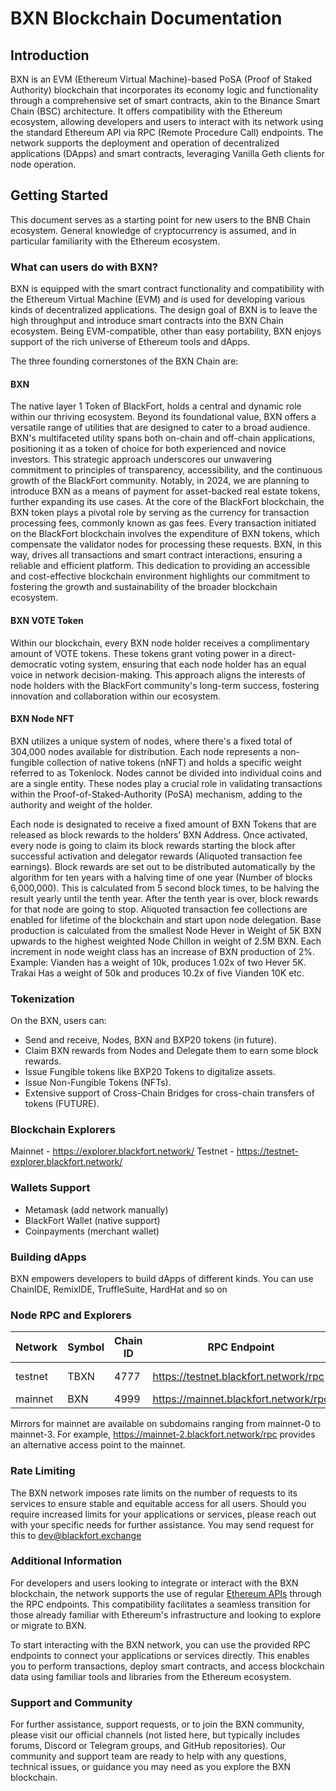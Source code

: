 
# BXN Blockchain Documentation

## Introduction

BXN is an EVM (Ethereum Virtual Machine)-based PoSA (Proof of Staked Authority) blockchain that incorporates its economy logic and functionality through a comprehensive set of smart contracts, akin to the Binance Smart Chain (BSC) architecture. It offers compatibility with the Ethereum ecosystem, allowing developers and users to interact with its network using the standard Ethereum API via RPC (Remote Procedure Call) endpoints. The network supports the deployment and operation of decentralized applications (DApps) and smart contracts, leveraging Vanilla Geth clients for node operation.

## Getting Started

This document serves as a starting point for new users to the BNB Chain ecosystem. General knowledge of cryptocurrency is assumed, and in particular familiarity with the Ethereum ecosystem.

### What can users do with BXN?
BXN is equipped with the smart contract functionality and compatibility with the Ethereum Virtual Machine (EVM) and is used for developing various kinds of decentralized applications. The design goal of BXN is to leave the high throughput and introduce smart contracts into the BXN Chain ecosystem. Being EVM-compatible, other than easy portability, BXN enjoys support of the rich universe of Ethereum tools and dApps.

The three founding cornerstones of the BXN Chain are:

#### BXN
The native layer 1 Token of BlackFort, holds a central and dynamic role within our thriving ecosystem. Beyond its foundational value, BXN offers a versatile range of utilities that are designed to cater to a broad audience.
BXN's multifaceted utility spans both on-chain and off-chain applications, positioning it as a token of choice for both experienced and novice investors. This strategic approach underscores our unwavering commitment to principles of transparency, accessibility, and the continuous growth of the BlackFort community. Notably, in 2024, we are planning to introduce BXN as a means of payment for asset-backed real estate tokens, further expanding its use cases.
At the core of the BlackFort blockchain, the BXN token plays a pivotal role by serving as the currency for transaction processing fees, commonly known as gas fees. Every transaction initiated on the BlackFort blockchain involves the expenditure of BXN tokens, which compensate the validator nodes for processing these requests. BXN, in this way, drives all transactions and smart contract interactions, ensuring a reliable and efficient platform. This dedication to providing an accessible and cost-effective blockchain environment highlights our commitment to fostering the growth and sustainability of the broader blockchain ecosystem.

#### BXN VOTE Token
Within our blockchain, every BXN node holder receives a complimentary amount of VOTE tokens. These tokens grant voting power in a direct-democratic voting system, ensuring that each node holder has an equal voice in network decision-making. This approach aligns the interests of node holders with the BlackFort community's long-term success, fostering innovation and collaboration within our ecosystem.

#### BXN Node NFT
BXN utilizes a unique system of nodes, where there's a fixed total of 304,000 nodes available for distribution. Each node represents a non-fungible collection of native tokens (nNFT) and holds a specific weight referred to as Tokenlock. Nodes cannot be divided into individual coins and are a single entity. These nodes play a crucial role in validating transactions within the Proof-of-Staked-Authority (PoSA) mechanism, adding to the authority and weight of the holder. 

Each node is designated to receive a fixed amount of BXN Tokens that are released as block rewards to the holders’ BXN Address. Once activated, every node is going to claim its block rewards starting the block after successful activation and delegator rewards (Aliquoted transaction fee earnings). Block rewards are set out to be distributed automatically by the algorithm for ten years with a halving time of one year (Number of blocks 6,000,000). This is calculated from 5 second block times, to be halving the result yearly until the tenth year. After the tenth year is over, block rewards for that node are going to stop. Aliquoted transaction fee collections are enabled for lifetime of the blockchain and start upon node delegation. Base production is calculated from the smallest Node Hever in Weight of 5K BXN upwards to the highest weighted Node Chillon in weight of 2.5M BXN. Each increment in node weight class has an increase of BXN production of 2%. Example: Vianden has a weight of 10k, produces 1.02x of two Hever 5K. Trakai Has a weight of 50k and produces 10.2x of five Vianden 10K etc.

### Tokenization​
On the BXN, users can:
- Send and receive, Nodes, BXN and BXP20 tokens (in future).
- Claim BXN rewards from Nodes and Delegate them to earn some block rewards.
- Issue Fungible tokens like BXP20 Tokens to digitalize assets.
- Issue Non-Fungible Tokens (NFTs).
- Extensive support of Cross-Chain Bridges for cross-chain transfers of tokens (FUTURE).

### Blockchain Explorers

Mainnet - https://explorer.blackfort.network/
Testnet - https://testnet-explorer.blackfort.network/

### Wallets Support

- Metamask (add network manually)
- BlackFort Wallet (native support)
- Coinpayments (merchant wallet)

### Building dApps
BXN empowers developers to build dApps of different kinds. You can use ChainIDE, RemixIDE, TruffleSuite, HardHat and so on

### Node RPC and Explorers
| Network | Symbol | Chain ID | RPC Endpoint                          | Explorer                                    |
| ------- | ------ | -------- | ------------------------------------- | ------------------------------------------- |
| testnet | TBXN   | 4777     | https://testnet.blackfort.network/rpc | https://testnet-explorer.blackfort.network/ |
| mainnet | BXN    | 4999     | https://mainnet.blackfort.network/rpc | https://explorer.blackfort.network/         |

Mirrors for mainnet are available on subdomains ranging from mainnet-0 to mainnet-3. For example, https://mainnet-2.blackfort.network/rpc provides an alternative access point to the mainnet.

### Rate Limiting
The BXN network imposes rate limits on the number of requests to its services to ensure stable and equitable access for all users. Should you require increased limits for your applications or services, please reach out with your specific needs for further assistance. You may send request for this to dev@blackfort.exchange

### Additional Information
For developers and users looking to integrate or interact with the BXN blockchain, the network supports the use of regular [Ethereum APIs](https://ethereum.github.io/execution-apis/api-documentation/) through the RPC endpoints. This compatibility facilitates a seamless transition for those already familiar with Ethereum's infrastructure and looking to explore or migrate to BXN.

To start interacting with the BXN network, you can use the provided RPC endpoints to connect your applications or services directly. This enables you to perform transactions, deploy smart contracts, and access blockchain data using familiar tools and libraries from the Ethereum ecosystem.

### Support and Community
For further assistance, support requests, or to join the BXN community, please visit our official channels (not listed here, but typically includes forums, Discord or Telegram groups, and GitHub repositories). Our community and support team are ready to help with any questions, technical issues, or guidance you may need as you explore the BXN blockchain.
